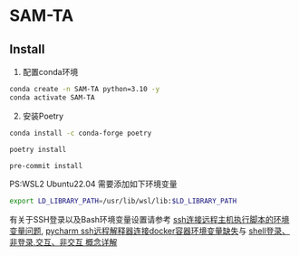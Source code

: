 # SAM-TA

## Install
1. 配置conda环境
```bash
conda create -n SAM-TA python=3.10 -y
conda activate SAM-TA
```

2. 安装Poetry
```bash
conda install -c conda-forge poetry
```

```bash
poetry install

pre-commit install
```

PS:WSL2 Ubuntu22.04 需要添加如下环境变量

```bash
export LD_LIBRARY_PATH=/usr/lib/wsl/lib:$LD_LIBRARY_PATH
```

有关于SSH登录以及Bash环境变量设置请参考
[ssh连接远程主机执行脚本的环境变量问题](https://blog.csdn.net/vivianXuejun/article/details/80557287),
[pycharm ssh远程解释器连接docker容器环境变量缺失](https://blog.csdn.net/Farm_Coder/article/details/122212169)与
[shell登录、非登录,交互、非交互 概念详解](https://blog.csdn.net/u013259665/article/details/128856874)
